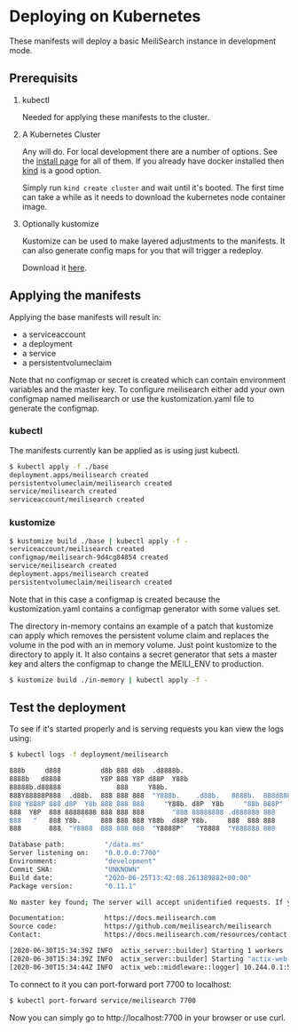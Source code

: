 # Deploying on Kubernetes

These manifests will deploy a basic MeiliSearch instance in development mode.

## Prerequisits

1. kubectl

   Needed for applying these manifests to the cluster.

2. A Kubernetes Cluster

   Any will do. For local development there are a number of options. See the [install page](https://kubernetes.io/docs/setup/) for all of them.
   If you already have docker installed then [kind](https://kind.sigs.k8s.io/docs/user/quick-start/) is a good option.

   Simply run `kind create cluster` and wait until it's booted. The first time can take a while as it needs to download the kubernetes node container image.

3. Optionally kustomize

   Kustomize can be used to make layered adjustments to the manifests. It can also generate config maps for you that will trigger a redeploy.

   Download it [here](https://kustomize.io/).

## Applying the manifests

Applying the base manifests will result in:
- a serviceaccount
- a deployment
- a service
- a persistentvolumeclaim

Note that no configmap or secret is created which can contain environment variables and the master key.
To configure meilisearch either add your own configmap named meilisearch or use the kustomization.yaml file
to generate the configmap.

### kubectl

The manifests currently kan be applied as is using just kubectl.

```bash
$ kubectl apply -f ./base
deployment.apps/meilisearch created
persistentvolumeclaim/meilisearch created
service/meilisearch created
serviceaccount/meilisearch created
```

### kustomize

```bash
$ kustomize build ./base | kubectl apply -f -
serviceaccount/meilisearch created
configmap/meilisearch-9d4cg84854 created
service/meilisearch created
deployment.apps/meilisearch created
persistentvolumeclaim/meilisearch created
```

Note that in this case a configmap is created because the kustomization.yaml contains a configmap generator with some values set.

The directory in-memory contains an example of a patch that kustomize can apply which removes the persistent volume claim and
replaces the volume in the pod with an in memory volume. Just point kustomize to the directory to apply it.
It also contains a secret generator that sets a master key and alters the configmap to change the MEILI_ENV to production.

```bash
$ kustomize build ./in-memory | kubectl apply -f -
```

## Test the deployment

To see if it's started properly and is serving requests you kan view the logs using:

```bash
$ kubectl logs -f deployment/meilisearch

888b     d888          d8b 888 d8b  .d8888b.                                    888
8888b   d8888          Y8P 888 Y8P d88P  Y88b                                   888
88888b.d88888              888     Y88b.                                        888
888Y88888P888  .d88b.  888 888 888  "Y888b.    .d88b.   8888b.  888d888 .d8888b 88888b.
888 Y888P 888 d8P  Y8b 888 888 888     "Y88b. d8P  Y8b     "88b 888P"  d88P"    888 "88b
888  Y8P  888 88888888 888 888 888       "888 88888888 .d888888 888    888      888  888
888   "   888 Y8b.     888 888 888 Y88b  d88P Y8b.     888  888 888    Y88b.    888  888
888       888  "Y8888  888 888 888  "Y8888P"   "Y8888  "Y888888 888     "Y8888P 888  888

Database path:          "/data.ms"
Server listening on:    "0.0.0.0:7700"
Environment:            "development"
Commit SHA:             "UNKNOWN"
Build date:             "2020-06-25T13:42:08.261389882+00:00"
Package version:        "0.11.1"

No master key found; The server will accept unidentified requests. If you need some protection in development mode, please export a key: export MEILI_MASTER_KEY=xxx

Documentation:          https://docs.meilisearch.com
Source code:            https://github.com/meilisearch/meilisearch
Contact:                https://docs.meilisearch.com/resources/contact.html or bonjour@meilisearch.com

[2020-06-30T15:34:39Z INFO  actix_server::builder] Starting 1 workers
[2020-06-30T15:34:39Z INFO  actix_server::builder] Starting "actix-web-service-0.0.0.0:7700" service on 0.0.0.0:7700
[2020-06-30T15:34:44Z INFO  actix_web::middleware::logger] 10.244.0.1:58184 "GET /health HTTP/1.1" 200 0 "-" "kube-probe/1.18" 0.000650
```

To connect to it you can port-forward port 7700 to localhost:

```bash
$ kubectl port-forward service/meilisearch 7700
```

Now you can simply go to http://localhost:7700 in your browser or use curl.